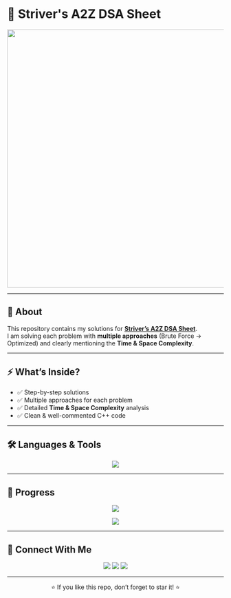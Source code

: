 # 🚀 Striver's A2Z DSA Sheet  

<p align="center">
  <img src="https://miro.medium.com/v2/resize:fit:720/format:webp/1*POhkA0o8K6x2-bIBy34lew.png" width="600" />
</p>

---

## 📘 About  
This repository contains my solutions for **[Striver’s A2Z DSA Sheet](https://takeuforward.org/strivers-a2z-dsa-course/strivers-a2z-dsa-course-sheet-2/)**.  
I am solving each problem with **multiple approaches** (Brute Force → Optimized) and clearly mentioning the **Time & Space Complexity**.  

---

## ⚡ What’s Inside?  
- ✅ Step-by-step solutions  
- ✅ Multiple approaches for each problem  
- ✅ Detailed **Time & Space Complexity** analysis  
- ✅ Clean & well-commented C++ code  

---

## 🛠️ Languages & Tools  
<p align="center">
  <img src="https://skillicons.dev/icons?i=cpp,git,github,vscode" />
</p>

---

## 🎯 Progress  
<p align="center">
  <img src="https://github-readme-streak-stats.herokuapp.com?user=OmKadam989&theme=radical&hide_border=true" />
</p>

<p align="center">
  <img src="https://github-readme-stats.vercel.app/api/pin/?username=OmKadam989&repo=Striver-A2Z-Sheet&theme=radical" />
</p>

---

## 🤝 Connect With Me  
<p align="center">
  <a href="https://github.com/OmKadam989"><img src="https://img.shields.io/badge/GitHub-OmKadam989-black?style=for-the-badge&logo=github"></a>
  <a href="https://www.linkedin.com/in/omkadam"><img src="https://img.shields.io/badge/LinkedIn-OmKadam-blue?style=for-the-badge&logo=linkedin"></a>
  <a href="https://twitter.com"><img src="https://img.shields.io/badge/Twitter-OmKadam9-1DA1F2?style=for-the-badge&logo=twitter"></a>
</p>

---

<p align="center">⭐ If you like this repo, don’t forget to star it! ⭐</p>
